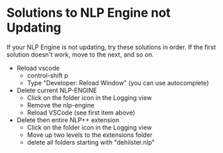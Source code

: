 # Solutions to NLP Engine not Updating

If your NLP Engine is not updating, try these solutions in order. If the first solution doesn't work, move to the next, and so on.

* Reload vscode
    - control-shift p
    - Type "Developer: Reload Window" (you can use autocomplete)
* Delete current NLP-ENGINE
    - Click on the folder icon in the Logging view
    - Remove the nlp-engine
    - Reload VSCode (see first item above)
* Delete then entire NLP++ extension
    - Click on the folder icon in the Logging view
    - Move up two levels to the extensions folder
    - delete all folders starting with "dehilster.nlp"